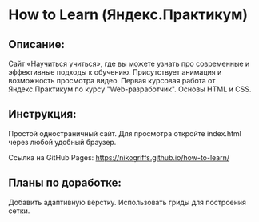 # How to Learn (Яндекс.Практикум)

## **Описание:**

Сайт «Научиться учиться», где вы можете узнать про современные и эффективные подходы к обучению. Присутствует анимация и возможность просмотра видео. Первая курсовая работа от Яндекс.Практикум по курсу "Web-разработчик". Основы HTML и CSS.

## **Инструкция:**

Простой одностраничный сайт. Для просмотра откройте index.html через любой удобный браузер.

Ссылка на GitHub Pages: https://nikogriffs.github.io/how-to-learn/

## **Планы по доработке:**

Добавить адаптивную вёрстку. Использовать гриды для построения сетки.
